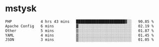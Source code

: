 # mstysk

<!--START_SECTION:waka-->

```txt
PHP             4 hrs 43 mins   ██████████████████████▓░░   90.85 %
Apache Config   6 mins          ▓░░░░░░░░░░░░░░░░░░░░░░░░   02.19 %
Other           5 mins          ▒░░░░░░░░░░░░░░░░░░░░░░░░   01.87 %
YAML            4 mins          ▒░░░░░░░░░░░░░░░░░░░░░░░░   01.45 %
JSON            3 mins          ▒░░░░░░░░░░░░░░░░░░░░░░░░   01.05 %
```

<!--END_SECTION:waka-->
